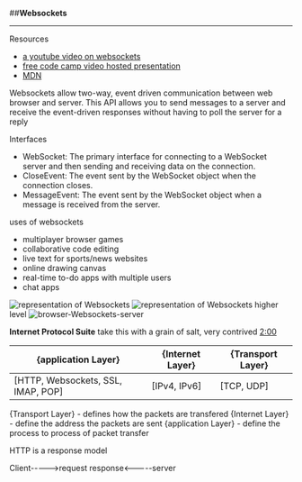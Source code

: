 ##**Websockets**
***

Resources
- [a youtube video on websockets](https://www.youtube.com/watch?v=vQjiN8Qgs3c)
- [free code camp video hosted presentation](https://www.youtube.com/watch?v=8ARodQ4Wlf4)
- [MDN](https://developer.mozilla.org/en-US/docs/Web/API/WebSockets_API)


Websockets
allow two-way, event driven communication between web browser and server. This API allows you to send messages to a server and receive the event-driven responses without having to poll the server for a reply

Interfaces
- WebSocket:
The primary interface for connecting to a WebSocket server and then sending and receiving data on the connection.
- CloseEvent:
The event sent by the WebSocket object when the connection closes.
- MessageEvent:
The event sent by the WebSocket object when a message is received from the server.

uses of websockets
- multiplayer browser games
- collaborative code editing
- live text for sports/news websites
- online drawing canvas
- real-time to-do apps with multiple users
- chat apps

![representation of Websockets](https://images.ctfassets.net/ee3ypdtck0rk/1u0ijAerVQdTEvV2RUGcGp/9b0b67b0014254f8af5064f63c4a81a6/websockets.png)
![representation of Websockets](https://images.ctfassets.net/3prze68gbwl1/6gIRdHedHRLNmco97gFajb/2d36a5ddfc47831ca737bbcf24e31d7c/WebSockets2.jpg)
higher level 
![browser-Websockets-server](https://portswigger.net/web-security/images/websockets.svg)


**Internet Protocol Suite**
take this with a grain of salt, very contrived
[2:00](https://www.youtube.com/watch?v=8ARodQ4Wlf4)

| {application Layer}                | {Internet Layer} | {Transport Layer} |
|------------------------------------|---------------------|-------------------|
| [HTTP, Websockets, SSL, IMAP, POP] | [IPv4, IPv6]        | [TCP, UDP]        |

{Transport Layer} - defines how the packets are transfered
{Internet Layer} - define the address the packets are sent
{application Layer} -  define the process to process of packet transfer

HTTP is a response model

Client----->request
response<-----server

